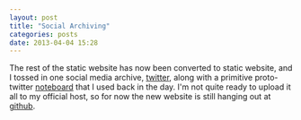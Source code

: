 ```yaml
---
layout: post
title: "Social Archiving"
categories: posts
date: 2013-04-04 15:28
---
```

The rest of the static website has now been converted to static website, and I tossed in one social media archive, [twitter](/stream/tweets/), along with a primitive proto-twitter [noteboard](/stream/notes/) that I used back in the day.  I'm not quite ready to upload it all to my official host, so for now the new website is still hanging out at [github](http://mcdemarco.github.com).

